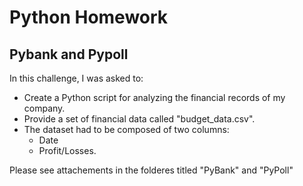 # Python Homework

## Pybank and Pypoll

In this challenge, I was asked to:
* Create a Python script for analyzing the financial records of my company. 
* Provide a set of financial data called "budget_data.csv". 
* The dataset had to be composed of two columns: 
  * Date
  * Profit/Losses.
  
 Please see attachements in the folderes titled "PyBank" and "PyPoll"
 
